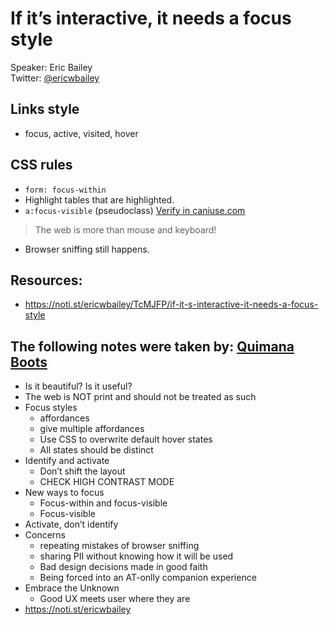 # If it’s interactive, it needs a focus style
Speaker: Eric Bailey  
Twitter: [@ericwbailey](https://twitter.com/ericwbailey?lang=en)  

## Links style
- focus, active, visited, hover

## CSS rules
- `form: focus-within`
- Highlight tables that are highlighted.
- `a:focus-visible` (pseudoclass) [Verify in caniuse.com](https://caniuse.com/#search=focus-visible)


> The web is more than mouse and keyboard!

- Browser sniffing still happens.


## Resources:
 - https://noti.st/ericwbailey/TcMJFP/if-it-s-interactive-it-needs-a-focus-style  

## The following notes were taken by: [Quimana Boots](https://github.com/qymanab/a11yTO-Confb)
* Is it beautiful? Is it useful?
* The web is NOT print and should not be treated as such
* Focus styles
  * affordances
  * give multiple affordances
  * Use CSS to overwrite default hover states
  * All states should be distinct
* Identify and activate
  * Don’t shift the layout
  * CHECK HIGH CONTRAST MODE
* New ways to focus
  * Focus-within and focus-visible
  * Focus-visible
* Activate, don’t identify
* Concerns
  * repeating mistakes of browser sniffing
  * sharing PII without knowing how it will be used
  * Bad design decisions made in good faith
  * Being forced into an AT-onlly companion experience
* Embrace the Unknown
  * Good UX meets user where they are
* <https://noti.st/ericwbailey>
